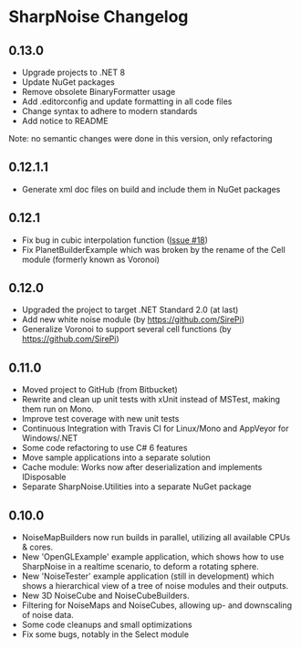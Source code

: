 # SharpNoise Changelog

## 0.13.0

- Upgrade projects to .NET 8
- Update NuGet packages
- Remove obsolete BinaryFormatter usage
- Add .editorconfig and update formatting in all code files
- Change syntax to adhere to modern standards
- Add notice to README

Note: no semantic changes were done in this version, only refactoring

## 0.12.1.1

- Generate xml doc files on build and include them in NuGet packages

## 0.12.1

- Fix bug in cubic interpolation function ([Issue #18](https://github.com/rthome/SharpNoise/issues/18))
- Fix PlanetBuilderExample which was broken by the rename of the Cell module (formerly known as Voronoi)

## 0.12.0

- Upgraded the project to target .NET Standard 2.0 (at last)
- Add new white noise module (by https://github.com/SirePi)
- Generalize Voronoi to support several cell functions (by https://github.com/SirePi)

## 0.11.0

- Moved project to GitHub (from Bitbucket)
- Rewrite and clean up unit tests with xUnit instead of MSTest, making them run on Mono.
- Improve test coverage with new unit tests
- Continuous Integration with Travis CI for Linux/Mono and AppVeyor for Windows/.NET
- Some code refactoring to use C# 6 features
- Move sample applications into a separate solution
- Cache module: Works now after deserialization and implements IDisposable
- Separate SharpNoise.Utilities into a separate NuGet package

## 0.10.0

- NoiseMapBuilders now run builds in parallel, utilizing all available CPUs & cores. 
- New 'OpenGLExample' example application, which shows how to use SharpNoise in a realtime scenario, to deform a rotating sphere. 
- New 'NoiseTester' example application (still in development) which shows a hierarchical view of a tree of noise modules and their outputs. 
- New 3D NoiseCube and NoiseCubeBuilders. 
- Filtering for NoiseMaps and NoiseCubes, allowing up- and downscaling of noise data. 
- Some code cleanups and small optimizations 
- Fix some bugs, notably in the Select module
